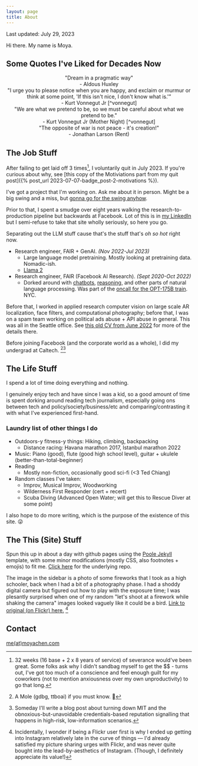 ```yaml
---
layout: page
title: About
---
```

<span class="page-date"> Last updated: July 29, 2023 </span>

Hi there. My name is Moya.

## Some Quotes I've Liked for Decades Now 

<div class="message" style="text-align: center;">
  "Dream in a pragmatic way"
<br>- Aldous Huxley 
</div>

<div class="message" style="text-align: center;">
"I urge you to please notice when you are happy, and exclaim or murmur or think at some point, 'If this isn't nice, I don't know what is.'”
<br>- Kurt Vonnegut Jr [^vonnegut]
</div>

<div class="message" style="text-align: center;">
"We are what we pretend to be, so we must be careful about what we pretend to be."
<br>- Kurt Vonnegut Jr (Mother Night) [^vonnegut]
</div>

[^vonnegut]: My literary tastes as a high schooler is somewhat summed up as "required books for school, plus 'classics', plus a bunch of things by snarky old white dudes". I already liked Vonnegut then ("snarky old white dudes") but also had some solid opportunities to read more of his things in college, thanks to the old sci fi library in the Caltech SAC basement. I could also maybe include about a half-dozen Dune quotes, but those can be weird without context; Frank Herbert's writing style also leaves some... things to be desired. 
 
<div class="message" style="text-align: center;">
"The opposite of war is not peace - it's creation!"
<br>- Jonathan Larson (Rent) 
</div>


## The Job Stuff

After failing to get laid off 3 times[^layoff], I voluntarily quit in July 2023. If you're curious about why, see [this copy of the Motiviations part from my quit post]({% post_url 2023-07-07-badge_post-2-motivations %}).

[^layoff]: 32 weeks (16 base + 2 x 8 years of service) of severance would've been great. Some folks ask why I didn't sandbag myself to get the $$ - turns out, I've got too much of a conscience and feel enough guilt for my coworkers (not to mention anxiousness over my own unproductivity) to go that long.

I've got a project that I'm working on. Ask me about it in person. Might be a big swing and a miss, but [gonna go for the swing anyhow](https://kiwisbybeat.net/minus/part-37). 

Prior to that, I spent a smudge over eight years walking the research-to-production pipeline but backwards at Facebook. Lot of this is in [my LinkedIn](https://www.linkedin.com/in/moyachen/) but I semi-refuse to take that site wholly seriously, so here you go.

Separating out the LLM stuff cause that's the stuff that's <i>oh so hot</i> right now. 

* Research engineer, FAIR + GenAI. <i>(Nov 2022-Jul 2023)</i>
    * Large language model pretraining. Mostly looking at pretraining data. Nomadic-ish. 
    * [Llama 2](https://ai.meta.com/research/publications/llama-2-open-foundation-and-fine-tuned-chat-models/) 
* Research engineer, FAIR (Facebook AI Research). <i>(Sept 2020-Oct 2022)</i>
    * Dorked around with [chatbots](https://about.fb.com/news/2022/08/blenderbot-ai-chatbot-improves-through-conversation/), [reasoning](https://arxiv.org/abs/2212.07919), and other parts of natural language processing. Was part of the [oncall for the OPT-175B train](https://arxiv.org/abs/2205.01068). NYC.

Before that, I worked in applied research computer vision on large scale AR localization, face filters, and computational photography; before that, I was on a spam team working on political ads abuse + API abuse in general. This was all in the Seattle office. See [this old CV from June 2022](/public/mpchen_industry_cv___June_2020__From_academic_cv_nov_2019_.pdf) for more of the details there. 

Before joining Facebook (and the corporate world as a whole), I did my undergrad at Caltech. [^mole][^mit] 

[^mole]: A Mole (gdbg, ttboai) if you must know. :hugs:	  
[^mit]: Someday I'll write a blog post about turning down MIT[^yup] and the obnoxious-but-unavoidable credentials-based reputation signalling that happens in high-risk, low-information scenarios. 
[^yup]: Yup, got into both MIT + Caltech, and decided to turn down MIT cause the folks I happened to know there felt too normal. High schoolers be silly, lol. :upside_down_face: 

## The Life Stuff

I spend a lot of time doing everything and nothing.

I genuinely enjoy tech and have since I was a kid, so a good amount of time is spent dorking around reading tech journalism, especially going ons between tech and policy/society/business/etc and comparing/contrasting it with what I've experienced first-hand. 

### Laundry list of other things I do
* Outdoors-y fitness-y things: Hiking, climbing, backpacking
   * Distance racing: Havana marathon 2017, Istanbul marathon 2022
* Music: Piano (good), flute (good high school level), guitar + ukulele (better-than-total-beginner)
* Reading 
   * Mostly non-fiction, occasionally good sci-fi (<3 Ted Chiang)
* Random classes I've taken: 
   * Improv, Musical Improv, Woodworking
   * Wilderness First Responder (cert + recert)  
   * Scuba Diving (Advanced Open Water; will get this to Rescue Diver at some point) 


I also hope to do more writing, which is the purpose of the existence of this site. :stuck_out_tongue_winking_eye:	  

## The This (Site) Stuff

Spun this up in about a day with github pages using the [Poole Jekyll](https://github.com/poole/lanyon) template, with some minor modifications (mostly CSS, also footnotes + emojis) to fit me. [Click here](https://github.com/moyapchen/moyapchen.github.io) for the underlying repo.

The image in the sidebar is a photo of some fireworks that I took as a high schooler, back when I had a bit of a photography phase. I had a shoddy digital camera but figured out how to play with the exposure time; I was plesantly surprised when one of my random "let's shoot at a firework while shaking the camera" images looked vaguely like it could be a bird. [Link to original (on Flickr) here.](https://www.flickr.com/photos/randomnormality/2638292064/) [^flickr]

[^flickr]: Incidentally, I wonder if being a Flickr user first is why I ended up getting into Instagram relatively late in the curve of things [^sister] — I'd already satisfied my picture sharing urges with Flickr, and was never quite bought into the lead-by-aesthetics of Instagram. (Though, I definitely appreciate its value!)

[^sister]: ...and only as a result of it being the primary way to contact my little sister... God I hate the messaging app ecosystem fragmentation that exists right now. [^infinite_jest]

[^infinite_jest]: Incidentally, despite this unnecessary (and slightly over-the-top) usage of footnotes, I've never actually finished *Infinite Jest*. 

## Contact
[me(at)moyachen.com](mailto:me@moyachen.com)

